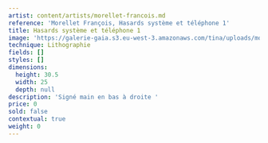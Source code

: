 ```yaml
---
artist: content/artists/morellet-francois.md
reference: 'Morellet François, Hasards système et téléphone 1'
title: Hasards système et téléphone 1
image: 'https://galerie-gaia.s3.eu-west-3.amazonaws.com/tina/uploads/morellet-francois/galerie-gaia-francois-morellet-1.jpg'
technique: Lithographie
fields: []
styles: []
dimensions:
  height: 30.5
  width: 25
  depth: null
description: 'Signé main en bas à droite '
price: 0
sold: false
contextual: true
weight: 0
---
```



